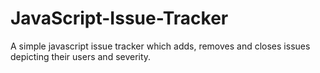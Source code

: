 # JavaScript-Issue-Tracker
A simple javascript issue tracker which adds, removes and closes issues depicting their users and severity.

